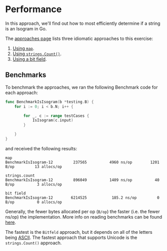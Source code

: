 # Performance

In this approach, we'll find out how to most efficiently determine if a string is an Isogram in Go.

The [approaches page][approaches] lists three idiomatic approaches to this exercise:

1. [Using `map`][approach-map].
2. [Using `strings.Count()`][approach-strings-count].
3. [Using a bit field][approach-bitfield].

## Benchmarks

To benchmark the approaches, we ran the following Benchmark code for each approach:

```go
func BenchmarkIsIsogram(b *testing.B) {
	for i := 0; i < b.N; i++ {

		for _, c := range testCases {
			IsIsogram(c.input)
		}

	}
}
```

and received the following results:

```
map
BenchmarkIsIsogram-12    	  237565	      4960 ns/op	    1201 B/op	      13 allocs/op

strings.count
BenchmarkIsIsogram-12    	  896049	      1409 ns/op	      40 B/op	       3 allocs/op

bit field
BenchmarkIsIsogram-12    	 6214525	       185.2 ns/op	       0 B/op	       0 allocs/op
```

Generally, the fewer bytes allocated per op (`B/op`) the faster (i.e. the fewer ns/op) the implementation.
More info on reading benchmarks can be found [here][benchmark].

The fastest is the `Bitfeld` approach, but it depends on all of the letters being [ASCII][ascii].
The fastest approach that supports Unicode is the `strings.Count()` approach.

[approaches]: https://exercism.org/tracks/go/exercises/isogram/approaches
[approach-map]: https://exercism.org/tracks/go/exercises/isogram/approaches/map
[approach-strings-count]: https://exercism.org/tracks/go/exercises/isogram/approaches/strings-count
[approach-bitfield]: https://exercism.org/tracks/go/exercises/isogram/approaches/bitfield
[benchmark]: https://www.mikenewswanger.com/posts/2018/benchmarking-in-go/
[ascii]: https://www.asciitable.com/
